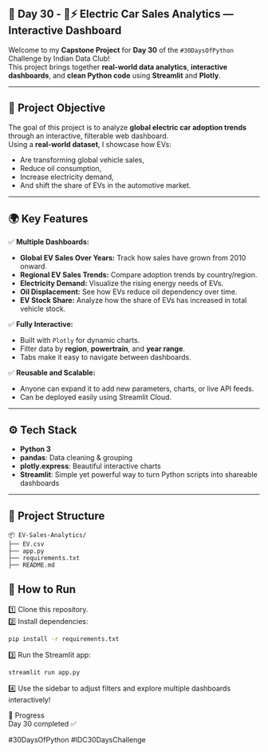 ## 📅 Day 30 - 🚗⚡ Electric Car Sales Analytics — Interactive Dashboard

Welcome to my **Capstone Project** for **Day 30** of the `#30DaysOfPython` Challenge by Indian Data Club!  
This project brings together **real-world data analytics**, **interactive dashboards**, and **clean Python code** using **Streamlit** and **Plotly**.

---

## 📌 Project Objective

The goal of this project is to analyze **global electric car adoption trends** through an interactive, filterable web dashboard.  
Using a **real-world dataset**, I showcase how EVs:
- Are transforming global vehicle sales,
- Reduce oil consumption,
- Increase electricity demand,
- And shift the share of EVs in the automotive market.

---

## 🌍 **Key Features**

✅ **Multiple Dashboards:**  
- **Global EV Sales Over Years:** Track how sales have grown from 2010 onward.  
- **Regional EV Sales Trends:** Compare adoption trends by country/region.  
- **Electricity Demand:** Visualize the rising energy needs of EVs.  
- **Oil Displacement:** See how EVs reduce oil dependency over time.  
- **EV Stock Share:** Analyze how the share of EVs has increased in total vehicle stock.

✅ **Fully Interactive:**  
- Built with `Plotly` for dynamic charts.
- Filter data by **region**, **powertrain**, and **year range**.
- Tabs make it easy to navigate between dashboards.

✅ **Reusable and Scalable:**  
- Anyone can expand it to add new parameters, charts, or live API feeds.
- Can be deployed easily using Streamlit Cloud.

---

## ⚙️ **Tech Stack**

- **Python 3**
- **pandas**: Data cleaning & grouping
- **plotly.express**: Beautiful interactive charts
- **Streamlit**: Simple yet powerful way to turn Python scripts into shareable dashboards

---

## 📂 **Project Structure**
```
📦 EV-Sales-Analytics/
├── EV.csv
├── app.py
├── requirements.txt
├── README.md
```

## 🚀 **How to Run**

1️⃣ Clone this repository.  
2️⃣ Install dependencies:  
```bash
pip install -r requirements.txt
```
3️⃣ Run the Streamlit app:
```bash
streamlit run app.py
```
4️⃣ Use the sidebar to adjust filters and explore multiple dashboards interactively!


📌 Progress                                              
Day 30 completed ✅

#30DaysOfPython #IDC30DaysChallenge
